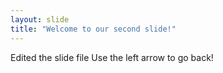 ```yaml
---
layout: slide
title: "Welcome to our second slide!"
---
```

Edited the slide file
Use the left arrow to go back!
